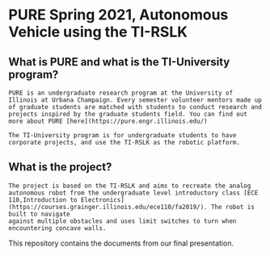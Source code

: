 # PURE Spring 2021, Autonomous Vehicle using the TI-RSLK 

## What is PURE and what is the TI-University program? 

    PURE is an undergraduate research program at the University of Illinois at Urbana Champaign. Every semester volunteer mentors made up of graduate students are matched with students to conduct research and projects inspired by the graduate students field. You can find out more about PURE [here](https://pure.engr.illinois.edu/)

    The TI-University program is for undergraduate students to have corporate projects, and use the TI-RSLK as the robotic platform.

## What is the project? 

    The project is based on the TI-RSLK and aims to recreate the analog autonomous robot from the undergraduate level introductory class [ECE 110,Introduction to Electronics](https://courses.grainger.illinois.edu/ece110/fa2019/). The robot is built to navigate 
    against multiple obstacles and uses limit switches to turn when encountering concave walls.

This repository contains the documents from our final presentation.